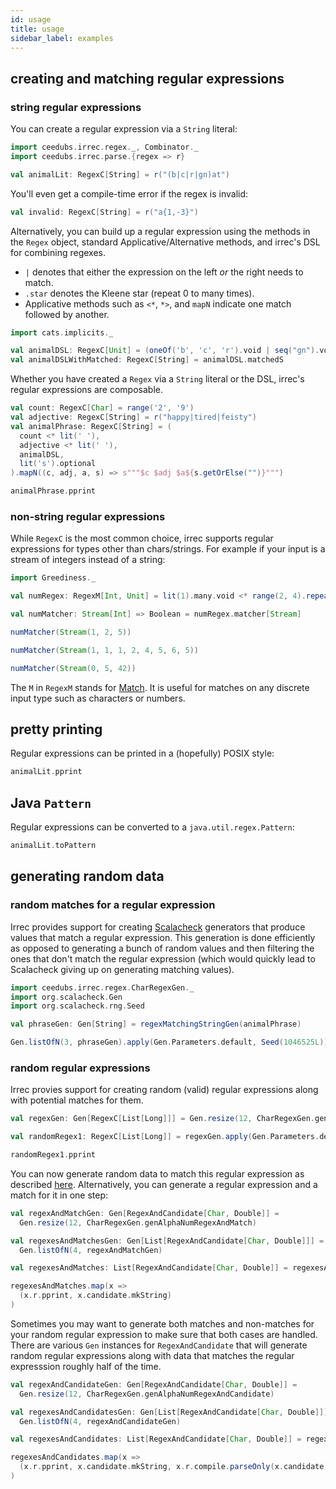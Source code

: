 ```yaml
---
id: usage
title: usage
sidebar_label: examples
---
```


## creating and matching regular expressions

### string regular expressions

You can create a regular expression via a `String` literal:

```scala mdoc:silent
import ceedubs.irrec.regex._, Combinator._
import ceedubs.irrec.parse.{regex => r}

val animalLit: RegexC[String] = r("(b|c|r|gn)at")
```

You'll even get a compile-time error if the regex is invalid:

```scala mdoc:fail
val invalid: RegexC[String] = r("a{1,-3}")
```

Alternatively, you can build up a regular expression using the methods in the
`Regex` object, standard Applicative/Alternative methods, and irrec's DSL for combining regexes.

* `|` denotes that either the expression on the left _or_ the right needs to match.
* `.star` denotes the Kleene star (repeat 0 to many times).
* Applicative methods such as `<*`, `*>`, and `mapN` indicate one match followed by another.

```scala mdoc:silent
import cats.implicits._

val animalDSL: RegexC[Unit] = (oneOf('b', 'c', 'r').void | seq("gn").void) <* seq("at")
val animalDSLWithMatched: RegexC[String] = animalDSL.matchedS
```

Whether you have created a `Regex` via a `String` literal or the DSL, irrec's
regular expressions are composable.

```scala mdoc:silent
val count: RegexC[Char] = range('2', '9')
val adjective: RegexC[String] = r("happy|tired|feisty")
val animalPhrase: RegexC[String] = (
  count <* lit(' '),
  adjective <* lit(' '),
  animalDSL,
  lit('s').optional
).mapN((c, adj, a, s) => s"""$c $adj $a${s.getOrElse("")}""")
```

```scala mdoc
animalPhrase.pprint
```

### non-string regular expressions

While `RegexC` is the most common choice, irrec supports regular expressions for types other than chars/strings. For example if your input is a stream of integers instead of a string:


```scala mdoc:silent
import Greediness._

val numRegex: RegexM[Int, Unit] = lit(1).many.void <* range(2, 4).repeat(1, Some(3), Greedy) <* oneOf(5, 6).oneOrMore(Greedy)

val numMatcher: Stream[Int] => Boolean = numRegex.matcher[Stream]
```

```scala mdoc
numMatcher(Stream(1, 2, 5))

numMatcher(Stream(1, 1, 1, 2, 4, 5, 6, 5))

numMatcher(Stream(0, 5, 42))
```

The `M` in `RegexM` stands for [Match](https://ceedubs.github.io/irrec/api/ceedubs/irrec/regex/Match.html). It is useful for matches on any discrete input type such as characters or numbers.

## pretty printing

Regular expressions can be printed in a (hopefully) POSIX style:

```scala mdoc
animalLit.pprint
```

## Java `Pattern`

Regular expressions can be converted to a `java.util.regex.Pattern`:

```scala mdoc
animalLit.toPattern
```

## generating random data

### random matches for a regular expression

Irrec provides support for creating [Scalacheck](https://www.scalacheck.org/) generators that produce values that match a regular expression. This generation is done efficiently as opposed to generating a bunch of random values and then filtering the ones that don't match the regular expression (which would quickly lead to Scalacheck giving up on generating matching values).

```scala mdoc:silent
import ceedubs.irrec.regex.CharRegexGen._
import org.scalacheck.Gen
import org.scalacheck.rng.Seed

val phraseGen: Gen[String] = regexMatchingStringGen(animalPhrase)
```

```scala mdoc
Gen.listOfN(3, phraseGen).apply(Gen.Parameters.default, Seed(1046525L))
```

### random regular expressions

Irrec provies support for creating random (valid) regular expressions along with potential matches for them.

```scala mdoc:silent
val regexGen: Gen[RegexC[List[Long]]] = Gen.resize(12, CharRegexGen.genAsciiRegex)

val randomRegex1: RegexC[List[Long]] = regexGen.apply(Gen.Parameters.default, Seed(105769L)).get
```

```scala mdoc
randomRegex1.pprint
```

You can now generate random data to match this regular expression as described [here](#random-matches-for-a-regular-expression). Alternatively, you can generate a regular expression and a match for it in one step:

```scala mdoc:silent
val regexAndMatchGen: Gen[RegexAndCandidate[Char, Double]] =
  Gen.resize(12, CharRegexGen.genAlphaNumRegexAndMatch)

val regexesAndMatchesGen: Gen[List[RegexAndCandidate[Char, Double]]] =
  Gen.listOfN(4, regexAndMatchGen)

val regexesAndMatches: List[RegexAndCandidate[Char, Double]] = regexesAndMatchesGen.apply(Gen.Parameters.default.withSize(30), Seed(105773L)).get
```

```scala mdoc
regexesAndMatches.map(x =>
  (x.r.pprint, x.candidate.mkString)
)
```

Sometimes you may want to generate both matches and non-matches for your random regular expression to make sure that both cases are handled. There are various `Gen` instances for `RegexAndCandidate` that will generate random regular expressions along with data that matches the regular expresssion roughly half of the time.

```scala mdoc:silent
val regexAndCandidateGen: Gen[RegexAndCandidate[Char, Double]] =
  Gen.resize(12, CharRegexGen.genAlphaNumRegexAndCandidate)

val regexesAndCandidatesGen: Gen[List[RegexAndCandidate[Char, Double]]] =
  Gen.listOfN(4, regexAndCandidateGen)

val regexesAndCandidates: List[RegexAndCandidate[Char, Double]] = regexesAndCandidatesGen.apply(Gen.Parameters.default.withSize(30), Seed(105771L)).get
```

```scala mdoc
regexesAndCandidates.map(x =>
  (x.r.pprint, x.candidate.mkString, x.r.compile.parseOnly(x.candidate))
)
```
